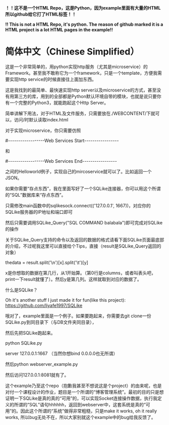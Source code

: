 **！！这不是一个HTML Repo，这是Python，因为example里面有大量的HTML所以github给它打了HTML标签！！**

**!! This is not a HTML Repo, it's python. The reason of github marked it is a HTML project is a lot HTML pages in the example!!**

# 简体中文（Chinese Simplified）

这是一个非常简单的，用python实现http服务（尤其是microservice）的Framework。甚至我不敢称它为一个framework，只是一个template，方便我需要实现http service的时候直接往上面加东西。

这是我找到的最简单、最快速实现http server以及microservice的方式，甚至没有用第三方的库，用到的全部都是Python默认环境自带的模块，也就是说只要你有一个完整的Python3，就能跑起这个Http Server。

简单讲解下用法，对于HTML及文件服务，只需要放在./WEBCONTENT/下就可以，访问/时默认读取index.html

对于实现microservice，你只需要仿照

#------------------Web Services Start-----------------

和

#------------------Web Services End-----------------

之间的Helloworld例子，实现自己的mircoservice就可以了。比如返回一个JSON。

如果你需要“存点东西”，我在里面写好了一个SQLike连接器，你可以用这个所谓的“SQL”数据库来“存点东西”。

只需修改main函数中的sqlikesock.connect(('127.0.0.1', 1667))，对应你的SQLike服务器的IP地址和端口即可

然后只需要调用SQLike_Query("SQL COMMAND balabala")即可完成对SQLike的操作

关于SQLike_Query支持的命令以及返回的数据的格式请看下面SQLike页面最底部的介绍，不过呢我这里可以直接给个Tips，直接（result是SQLike_Query返回的对象）

thedata = result.split('\n')[x].split('\t')[y]

x是你想取的数据在第几行，从1开始算。（第0行是columns，或者叫表头吧，print一下result就懂了）。然后y是第几列。这样就取到对应的数据了。


什么是SQLike？

Oh it's another stuff I just made it for fun(like this project): https://github.com/liyafe1997/SQLike

哦对了，example里面是一个例子。如果要跑起来，你需要去git clone一份SQLike.py到同目录下（与DB文件夹同目录），

然后先把SQLike跑起来。 

python SQLike.py

server 127.0.0.1:1667 （当然你想bind 0.0.0.0也无所谓）

然后python webserver_example.py

然后访问127.0.0.1:8081就有了。

这个example乃至这个repo（抱歉我甚至不想说这是个project）的由来呢，也是对付一个课程设计的作业，题目是一个所谓的“博客管理系统”。最初的目的只是想证明一下SQLike是真的真的“可用”的，可以实现Socket连接操作数据，执行我定义的所谓的“SQL”语句hhhhhh，返回到webserver中，这套系统是真的“可用”的。因此这个所谓的“系统”做得非常粗糙，只是make it works, oh it really works, 所以bug无处不在，所以大家别就这个example中的bug给我反馈了。
